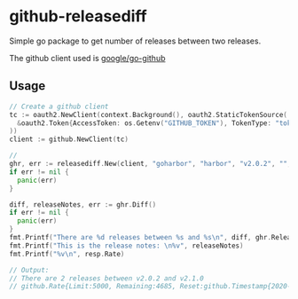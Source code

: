 # github-releasediff

Simple go package to get number of releases between two releases.

The github client used is [google/go-github](https://github.com/google/go-github)
## Usage
```go
// Create a github client
tc := oauth2.NewClient(context.Background(), oauth2.StaticTokenSource(
  &oauth2.Token{AccessToken: os.Getenv("GITHUB_TOKEN"), TokenType: "token"},
))
client := github.NewClient(tc)

//
ghr, err := releasediff.New(client, "goharbor", "harbor", "v2.0.2", "", nil)
if err != nil {
  panic(err)
}

diff, releaseNotes, err := ghr.Diff()
if err != nil {
  panic(err)
}
fmt.Printf("There are %d releases between %s and %s\n", diff, ghr.Release, ghr.Options.Release)
fmt.Printf("This is the release notes: \n%v", releaseNotes)
fmt.Printf("%v\n", resp.Rate)

// Output:
// There are 2 releases between v2.0.2 and v2.1.0
// github.Rate{Limit:5000, Remaining:4685, Reset:github.Timestamp{2020-10-07 09:30:12 +0200 CEST}}
```